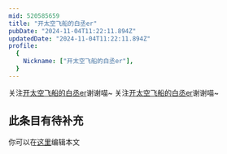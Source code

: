 ```yaml
---
mid: 520585659
title: "开太空飞船的白丞er"
pubDate: "2024-11-04T11:22:11.894Z"
updatedDate: "2024-11-04T11:22:11.894Z"
profile:
  {
    Nickname: ["开太空飞船的白丞er"],
  }
---
```


关注[开太空飞船的白丞er](https://space.bilibili.com/520585659)谢谢喵~ 关注[开太空飞船的白丞er](https://space.bilibili.com/520585659)谢谢喵~

## 此条目有待补充
你可以在[这里](https://github.com/Yuhanawa/VTuber.ICU-Content/edit/master/v/开太空飞船的白丞er/index.md)编辑本文
